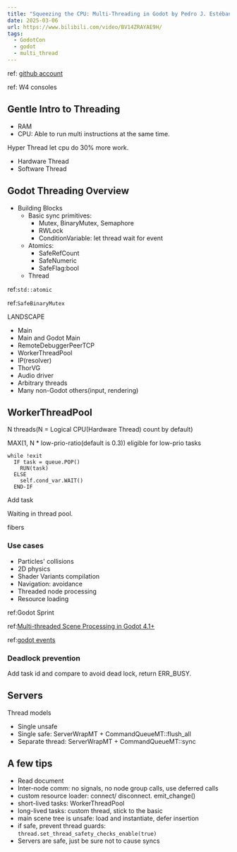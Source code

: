 ```yaml
---
title: "Squeezing the CPU: Multi-Threading in Godot by Pedro J. Estébanez"
date: 2025-03-06
url: https://www.bilibili.com/video/BV14ZRAYAE9H/
tags:
  - GodotCon
  - godot
  - multi_thread
---
```


ref: [github account](https://github.com/RandomShaper)

ref: W4 consoles

## Gentle Intro to Threading

- RAM
- CPU: Able to run multi instructions at the same time.

Hyper Thread let cpu do 30% more work.

- Hardware Thread
- Software Thread

## Godot Threading Overview

- Building Blocks
  - Basic sync primitives:
    - Mutex, BinaryMutex, Semaphore
    - RWLock
    - ConditionVariable: let thread wait for event
  - Atomics:
    - SafeRefCount
    - SafeNumeric
    - SafeFlag:bool
  - Thread

ref:`std::atomic`

ref:`SafeBinaryMutex`

LANDSCAPE

- Main
- Main and Godot Main
- RemoteDebuggerPeerTCP
- WorkerThreadPool
- IP(resolver)
- ThorVG
- Audio driver
- Arbitrary threads
- Many non-Godot others(input, rendering)

## WorkerThreadPool

N threads(N = Logical CPU(Hardware Thread) count by default)

MAX(1, N * low-prio-ratio(default is 0.3)) eligible for low-prio tasks

```pseudocode
while !exit
  IF task = queue.POP()
    RUN(task)
  ELSE
    self.cond_var.WAIT()
  END-IF
```

Add task

Waiting in thread pool.

fibers

### Use cases

- Particles' collisions
- 2D physics
- Shader Variants compilation
- Navigation: avoidance
- Threaded node processing
- Resource loading

ref:Godot Sprint

ref:[Multi-threaded Scene Processing in Godot 4.1+](https://www.youtube.com/watch?v=WuH3TiVnuaw)

ref:[godot events](https://godotengine.org/events/)

### Deadlock prevention

Add task id and compare to avoid dead lock, return ERR_BUSY.

## Servers

Thread models

- Single unsafe
- Single safe: ServerWrapMT + CommandQueueMT::flush_all
- Separate thread: ServerWrapMT + CommandQueueMT::sync

## A few tips

- Read document
- Inter-node comm: no signals, no node group calls, use deferred calls
- custom resource loader: connect/ disconnect. emit_change()
- short-lived tasks: WorkerThreadPool
- long-lived tasks: custom thread, stick to the basic
- main scene tree is unsafe: load and instantiate, defer insertion
- if safe, prevent thread guards: `thread.set_thread_safety_checks_enable(true)`
- Servers are safe, just be sure not to cause syncs
